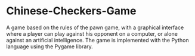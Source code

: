# Chinese-Checkers-Game
A game based on the rules of the pawn game, with a graphical interface where a player can play against his opponent on a computer, or alone against an artificial intelligence. The game is implemented with the Python language using the Pygame library.
